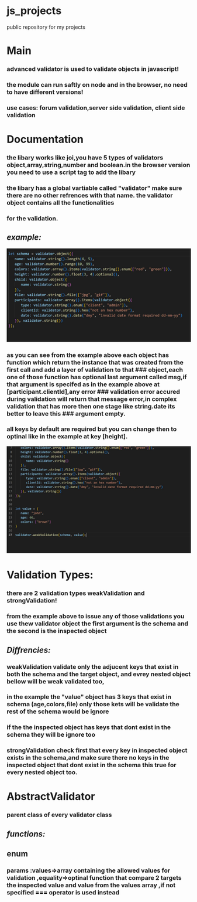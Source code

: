 # js_projects
public repository for my projects

# Main

### advanced validator is used to validate objects in javascript!
### the module can run saftly on node and in the browser, no need to have different versions!
### use cases: forum validation,server side validation, client side validation


# Documentation 

### the libary works like joi,you have 5 types of validators object,array,string,number and boolean.in the browser version you need to use a script tag to add the libary
### the libary has a global vartiable called "validator" make sure there are no other refrences with that name. the validator object contains all  the functionalities 
### for the validation.

## *example:*

![CODE!](schema_img.JPG)


### as you can see from the example above each object has function which return the instance that was created from the first call and add a layer of validation to that ### object,each one of those function has optional last argument called msg,if that argument is specifed as in the example above at [participant.clientId],any error ### validation error accured during validation will return that message error,in complex validation that has more then one stage like string.date its better to leave this ### argument empty.

### all keys by default are required but you can change then to optinal like in the example at key [height].


![CODE!](schema_img2.JPG)

# Validation Types:

### there are 2 validation types weakValidation and strongValidation! 
### from the example above to issue any of those validations you use thew validator object the first argument is the schema and the second is the inspected object

## *Diffrencies:*
### weakValidation validate only the adjucent keys that exist in both the schema and the target object, and evrey nested object bellow will be weak validated too,
### in the example the "value" object has 3 keys that exist in schema (age,colors,file) only those kets will be validate the rest of the schema would be ignore
### if the the inspected object has keys that dont exist in the schema they will be ignore too
### strongValidation check first that every key in inspected object exists in the schema,and make sure there no keys in the inspected object that dont exist in the schema this true for every nested object too.

# AbstractValidator

### parent class of every validator class

## *functions:*

## enum

### params :values=>array containing the allowed values for validation ,equality=>optinal function that compare 2 targets the inspected value and value from the values array ,if not specified === operator is used instead






